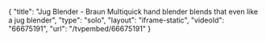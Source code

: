 {
    "title": "Jug Blender - Braun Multiquick hand blender blends that even like a jug blender",
    "type": "solo",
    "layout": "iframe-static",
    "videoId": "66675191",
    "url": "\/tvpembed\/66675191"
}